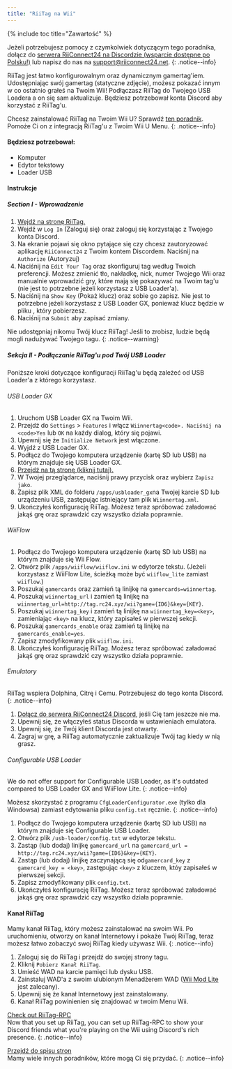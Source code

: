 ```yaml
---
title: "RiiTag na Wii"
---
```


{% include toc title="Zawartość" %}

Jeżeli potrzebujesz pomocy z czymkolwiek dotyczącym tego poradnika, dołącz do [serwera RiiConnect24 na Discordzie (wsparcie dostępne po Polsku!)](https://discord.gg/rc24) lub napisz do nas na [support@riiconnect24.net](mailto:support@riiconnect24.net).
{: .notice--info}

RiiTag jest łatwo konfigurowalnym oraz dynamicznym gamertag'iem. Udostępniając swój gamertag (statyczne zdjęcie), możesz pokazać innym w co ostatnio grałeś na Twoim Wii! Podłączasz RiiTag do Twojego USB Loadera a on się sam aktualizuje. Będziesz potrzebował konta Discord aby korzystać z RiiTag'u.

Chcesz zainstalować RiiTag na Twoim Wii U? Sprawdź [ten poradnik](riitag-wiiu). Pomoże Ci on z integracją RiiTag'u z Twoim Wii U Menu.
{: .notice--info}

#### Będziesz potrzebował:

* Komputer
* Edytor tekstowy
* Loader USB

#### Instrukcje

##### Section I - Wprowadzenie

1. [Wejdź na stronę RiiTag.](https://tag.rc24.xyz/)
2. Wejdź w `Log In` (Zaloguj się) oraz zaloguj się korzystając z Twojego konta Discord.
3. Na ekranie pojawi się okno pytające się czy chcesz zautoryzować aplikację `RiiConnect24` z Twoim kontem Discordem. Naciśnij na `Authorize` (Autoryzuj)
4. Naciśnij na `Edit Your Tag` oraz skonfiguruj tag według Twoich preferencji. Możesz zmienić tło, nakładkę, nick, numer Twojego Wii oraz manualnie wprowadzić gry, które mają się pokazywać na Twoim tag'u (nie jest to potrzebne jeżeli korzystasz z USB Loader'a).
5. Naciśnij na `Show Key` (Pokaż klucz)</code> oraz sobie go zapisz. Nie jest to potrzebne jeżeli korzystasz z USB Loader GX, ponieważ klucz będzie w pliku , który pobierzesz.
6. Naciśnij na `Submit` aby zapisać zmiany.

Nie udostępniaj nikomu Twój klucz RiiTag! Jeśli to zrobisz, ludzie będą mogli nadużywać Twojego tagu.
{: .notice--warning}

##### Sekcja II - Podłączanie RiiTag'u pod Twój USB Loader

Poniższe kroki dotyczące konfiguracji RiiTag'u będą zależeć od USB Loader'a z którego korzystasz.

###### USB Loader GX

1. Uruchom USB Loader GX na Twoim Wii.
2. Przejdź do `Settings` > `Features` i włącz `Wiinnertag<code>. Naciśnij na <code>Yes` lub `OK` na każdy dialog, który się pojawi.
3. Upewnij się że `Initialize Network` jest włączone.
4. Wyjdź z USB Loader GX.
5. Podłącz do Twojego komputera urządzenie (kartę SD lub USB) na którym znajduje się USB Loader GX.
6. [Przejdź na tą stronę (kliknij tutaj).](https://tag.rc24.xyz/Wiinnertag.xml)
7. W Twojej przeglądarce, naciśnij prawy przycisk oraz wybierz `Zapisz jako`.
8. Zapisz plik XML do folderu `/apps/usbloader_gx`na Twojej karcie SD lub urządzeniu USB, zastępując istniejący tam plik `Wiinnertag.xml`.
9. Ukończyłeś konfigurację RiiTag. Możesz teraz spróbować załadować jakąś grę oraz sprawdzić czy wszystko działa poprawnie.

###### WiiFlow

1. Podłącz do Twojego komputera urządzenie (kartę SD lub USB) na którym znajduje się Wii Flow.
2. Otwórz plik `/apps/wiiflow/wiiflow.ini` w edytorze tekstu. (Jeżeli korzystasz z WiiFlow Lite, ścieżką może być `wiiflow_lite` zamiast `wiiflow`.)
3. Poszukaj `gamercards` oraz zamień tą linijkę na `gamercards=wiinnertag`.
4. Poszukaj `wiinnertag_url` i zamień tą linijkę na `wiinnertag_url=http://tag.rc24.xyz/wii?game={ID6}&key={KEY}`.
5. Poszukaj `wiinnertag_key` i zamień tą linijkę na `wiinnertag_key=<key>`, zamieniając `<key>` na klucz, który zapisałeś w pierwszej sekcji.
6. Poszukaj `gamercards_enable` oraz zamień tą linijkę na `gamercards_enable=yes`.
7. Zapisz zmodyfikowany plik `wiiflow.ini`.
8. Ukończyłeś konfigurację RiiTag. Możesz teraz spróbować załadować jakąś grę oraz sprawdzić czy wszystko działa poprawnie.

###### Emulatory

RiiTag wspiera Dolphina, Citrę i Cemu. Potrzebujesz do tego konta Discord.
{: .notice--info}

1. [Dołącz do serwera RiiConnect24 Discord](https://discord.gg/rc24), jeśli Cię tam jeszcze nie ma.
2. Upewnij się, że włączyłeś status Discorda w ustawieniach emulatora.
3. Upewnij się, że Twój klient Discorda jest otwarty.
4. Zagraj w grę, a RiiTag automatycznie zaktualizuje Twój tag kiedy w nią grasz.

###### Configurable USB Loader

We do not offer support for Configurable USB Loader, as it's outdated compared to USB Loader GX and WiiFlow Lite.
{: .notice--info}

Możesz skorzystać z programu `CfgLoaderConfigurator.exe` (tylko dla Windowsa) zamiast edytowania pliku `config.txt` ręcznie.
{: .notice--info}

1. Podłącz do Twojego komputera urządzenie (kartę SD lub USB) na którym znajduje się Configurable USB Loader.
2. Otwórz plik `/usb-loader/config.txt` w edytorze tekstu.
3. Zastąp (lub dodaj) linijkę `gamercard_url` na `gamercard_url = http://tag.rc24.xyz/wii?game={ID6}&key={KEY}`.
4. Zastąp (lub dodaj) linijkę zaczynającą się od`gamercard_key` z `gamercard_key = <key>`, zastępując `<key>` z kluczem, któy zapisałeś w pierwszej sekcji.
5. Zapisz zmodyfikowany plik `config.txt`.
6. Ukończyłeś konfigurację RiiTag. Możesz teraz spróbować załadować jakąś grę oraz sprawdzić czy wszystko działa poprawnie.

#### Kanał RiiTag

Mamy kanał RiiTag, który możesz zainstalować na swoim Wii. Po uruchomieniu, otworzy on kanał Internetowy i pokaże Twój RiiTag, teraz możesz łatwo zobaczyć swoj RiiTag kiedy używasz Wii.
{: .notice--info}

1. Zaloguj się do RiiTag i przejdź do swojej strony tagu.
2. Kliknij `Pobierz Kanał RiiTag`.
3. Umieść WAD na karcie pamięci lub dysku USB.
4. Zainstaluj WAD'a z swoim ulubionym Menadżerem WAD ([Wii Mod Lite](wiimodlite) jest zalecany).
5. Upewnij się że kanał Internetowy jest zainstalowany.
6. Kanał RiiTag powinienien się znajdować w twoim Menu Wii.

[Check out RiiTag-RPC](https://github.com/RiiConnect24/RiiTag-RPC/releases/latest)<br> Now that you set up RiiTag, you can set up RiiTag-RPC to show your Discord friends what you're playing on the Wii using Discord's rich presence.
{: .notice--info}

[Przejdź do spisu stron](site-navigation)<br> Mamy wiele innych poradników, które mogą Ci się przydać.
{: .notice--info}
